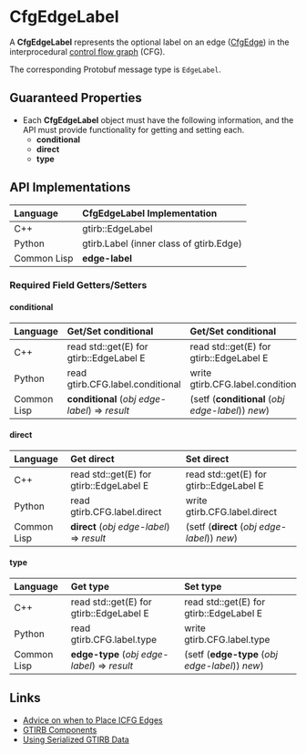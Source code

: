 CfgEdgeLabel
====================

A **CfgEdgeLabel** represents the optional label on an edge
([CfgEdge](CfgEdge.md)) in the interprocedural [control flow
graph](CFG.md) (CFG).

The corresponding Protobuf message type is `EdgeLabel`.



Guaranteed Properties
---------------------

- Each **CfgEdgeLabel** object must have the following information,
  and the API must provide functionality for getting and setting each.
  - **conditional**
  - **direct**
  - **type**



API Implementations
--------------------

| Language    | CfgEdgeLabel Implementation             |
|:------------|:----------------------------------------|
| C++         | gtirb::EdgeLabel                        |
| Python      | gtirb.Label (inner class of gtirb.Edge) |
| Common Lisp | **edge-label**                          |





### Required Field Getters/Setters


#### conditional

| Language    | Get/Set conditional | Get/Set conditional |
|:------------|:--------------------|:--------------------|
| C++         | read std::get<ConditionalEdge>(E) for gtirb::EdgeLabel E | read std::get<ConditionalEdge>(E) for gtirb::EdgeLabel E |
| Python      | read gtirb.CFG.label.conditional | write gtirb.CFG.label.conditional |
| Common Lisp | **conditional** (*obj* *edge-label*) => *result* | (setf (**conditional** (*obj* *edge-label*)) *new*) |


#### direct

| Language    | Get direct | Set direct |
|:------------|:-----------|:-----------|
| C++         | read std::get<DirectEdge>(E) for gtirb::EdgeLabel E | read std::get<DirectEdge>(E) for gtirb::EdgeLabel E |
| Python      | read gtirb.CFG.label.direct | write gtirb.CFG.label.direct |
| Common Lisp | **direct** (*obj* *edge-label*) => *result* | (setf (**direct** (*obj* *edge-label*)) *new*) |




#### type

| Language    | Get type | Set type |
|:------------|:---------|:---------|
| C++         |  read std::get<EdgeType>(E) for gtirb::EdgeLabel E | read std::get<EdgeType>(E) for gtirb::EdgeLabel E |
| Python      | read gtirb.CFG.label.type | write gtirb.CFG.label.type |
| Common Lisp | **edge-type** (*obj* *edge-label*) => *result* | (setf (**edge-type** (*obj* *edge-label*)) *new*) |



Links
--------------------

- [Advice on when to Place ICFG Edges](../CFG-Edges.md)
- [GTIRB Components](COMPONENTS.md)
- [Using Serialized GTIRB Data](../../PROTOBUF.md)

